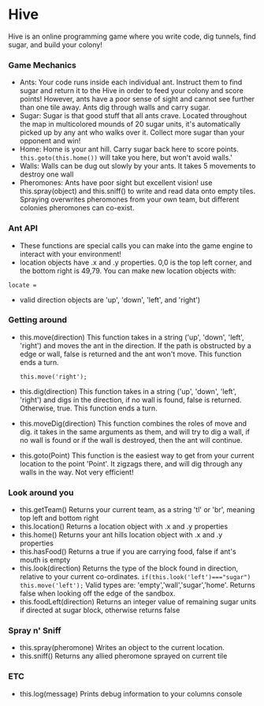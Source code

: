 # Hive
Hive is an online programming game where you write code, dig tunnels, find sugar, and build your colony!

### Game Mechanics
- Ants:
    Your code runs inside each individual ant. Instruct them to find sugar and return it to the Hive in order to feed your colony
    and score points! However, ants have a poor sense of sight and cannot see further than one tile away. 
    Ants dig through walls and carry sugar.
- Sugar: 
 Sugar is that good stuff that all ants crave. Located throughout the map in multicolored mounds of 20 sugar units, it's
automatically picked up by any ant who walks over it. Collect more sugar than your opponent and win! 
- Home:
Home is your ant hill. Carry sugar back here to score points. ```this.goto(this.home())``` will take you here, but won't avoid walls.'
- Walls:
Walls can be dug out slowly by your ants. It takes 5 movements to destroy one wall
- Pheromones:
Ants have poor sight but excellent vision! use this.spray(object) and this.sniff() to write and read data onto 
empty tiles. Spraying overwrites pheromones from your own team, but different colonies pheromones can co-exist.
    
### Ant API
 - These functions are special calls you can make into the game engine to interact with your environment! 
 - location objects have .x and .y properties. 0,0 is the top left corner, and the bottom right is 49,79. You can make new location objects with:

 ```
 locate =  
 ```
 - valid direction objects are 'up', 'down', 'left', and 'right')

### Getting around
- this.move(direction)
 This function takes in a string ('up', 'down', 'left', 'right') and moves the ant in the direction. If the path is obstructed by a 
edge or wall, false is returned and the ant won't move. This function ends a turn.

    ```
    this.move('right');
    ```
- this.dig(direction)
    This function takes in a string ('up', 'down', 'left', 'right') and digs in the direction, if no wall is found, false is returned. Otherwise, true. This function ends a turn.
- this.moveDig(direction)
    This function combines the roles of move and dig. it takes in the same arguments as them, and will try to dig a wall, if no wall is found or if the wall is destroyed, then the ant will continue.
- this.goto(Point)
    This function is the easiest way to get from your current location to the point 'Point'. It zigzags there, and will dig through any walls in the way. Not very efficient!


### Look around you
  - this.getTeam()
    Returns your current team, as a string 'tl' or 'br', meaning top left and bottom right
  - this.location() 
    Returns a location object with .x and .y properties 
  - this.home() 
    Returns your ant hills location object with .x and .y properties
  - this.hasFood()
    Returns a true if you are carrying food, false if ant's mouth is empty 
  - this.look(direction)
    Returns the type of the block found in direction, relative to your current co-ordinates.
    ```if(this.look('left')==="sugar") this.move('left');```
    Valid types are: 'empty','wall','sugar','home'. Returns false when looking off the edge of the sandbox.
  - this.foodLeft(direction)
    Returns an integer value of remaining sugar units if directed at sugar block, otherwise returns false

 
### Spray n' Sniff
 - this.spray(pheromone) 
      Writes an object to the current location.   
 - this.sniff() 
      Returns any allied pheromone sprayed on current tile 

### ETC
 - this.log(message)
    Prints debug information to your columns console
    

   
    















  

